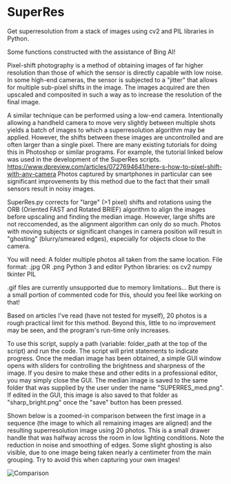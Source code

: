 # SuperRes
Get superresolution from a stack of images using cv2 and PIL libraries in Python.

Some functions constructed with the assistance of Bing AI!

Pixel-shift photography is a method of obtaining images of far higher resolution than those of which the sensor is directly capable with low noise. 
In some high-end cameras, the sensor is subjected to a "jitter" that allows for multiple sub-pixel shifts in the image. The images acquired are then upscaled and composited in such a way as to increase the resolution of the final image.

A similar technique can be performed using a low-end camera. Intentionally allowing a handheld camera to move very slightly between multiple shots yields a batch of images to which a superresolution algorithm may be applied. However, the shifts between these images are uncontrolled and are often larger than a single pixel.
There are many existing tutorials for doing this in Photoshop or similar programs. For example, the tutorial linked below was used in the development of the SuperRes scripts.
https://www.dpreview.com/articles/0727694641/here-s-how-to-pixel-shift-with-any-camera
Photos captured by smartphones in particular can see significant improvements by this method due to the fact that their small sensors result in noisy images. 

SuperRes.py corrects for "large" (>1 pixel) shifts and rotations using the ORB (Oriented FAST and Rotated BRIEF) algorithm to align the images before upscaling and finding the median image. However, large shifts are not reccomended, as the alignment algorithm can only do so much. Photos with moving subjects or significant changes in camera position will result in "ghosting" (blurry/smeared edges), especially for objects close to the camera. 

You will need: 
    A folder multiple photos all taken from the same location. File format: .jpg OR .png
    Python 3 and editor
    Python libraries:
        os
        cv2
        numpy
        tkinter
        PIL

.gif files are currently unsupported due to memory limitations... But there is a small portion of commented code for this, should you feel like working on that!

Based on articles I've read (have not tested for myself), 20 photos is a rough practical limit for this method. Beyond this, little to no improvement may be seen, and the program's run-time only increases. 

To use this script, supply a path (variable: folder_path at the top of the script) and run the code. The script will print statements to indicate progress. Once the median image has been obtained, a simple GUI window opens with sliders for controlling the brightness and sharpness of the image. If you desire to make these and other edits in a professional editor, you may simply close the GUI. The median image is saved to the same folder that was supplied by the user under the name "SUPERRES_med.png". If edited in the GUI, this image is also saved to that folder as "sharp_bright.png" once the "save" button has been pressed. 

Shown below is a zoomed-in comparison between the first image in a sequence (the image to which all remaining images are aligned) and the resulting superresolution image using 20 photos. This is a small drawer handle that was halfway across the room in low lighting conditions. Note the reduction in noise and smoothing of edges. Some slight ghosting is also visible, due to one image being taken nearly a centimeter from the main grouping. Try to avoid this when capturing your own images! 

![Comparison](https://user-images.githubusercontent.com/120214901/236077302-138bab06-cc43-4b65-a1b9-0a7040176002.png)



